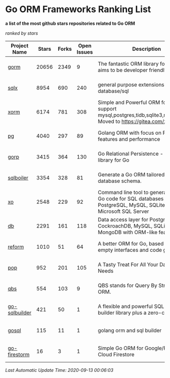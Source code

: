 Go ORM Frameworks Ranking List
==========

**a list of the most github stars repositories related to Go ORM**

*ranked by stars*

| Project Name | Stars | Forks | Open Issues | Description | Last Commit |
| ------------ | ----- | ----- | ----------- | ----------- | ----------- |
| [gorm](https://github.com/go-gorm/gorm) | 20656 | 2349 | 9 | The fantastic ORM library for Golang, aims to be developer friendly | 2020-09-11 09:33:31 |
| [sqlx](https://github.com/jmoiron/sqlx) | 8954 | 690 | 240 | general purpose extensions to golang's database/sql | 2020-06-15 14:10:59 |
| [xorm](https://github.com/go-xorm/xorm) | 6174 | 781 | 308 | Simple and Powerful ORM for Go, support mysql,postgres,tidb,sqlite3,mssql,oracle, Moved to https://gitea.com/xorm/xorm | 2019-10-15 07:03:49 |
| [pg](https://github.com/go-pg/pg) | 4040 | 297 | 89 | Golang ORM with focus on PostgreSQL features and performance | 2020-09-11 11:14:40 |
| [gorp](https://github.com/go-gorp/gorp) | 3415 | 364 | 130 | Go Relational Persistence - an ORM-ish library for Go | 2019-10-26 21:47:07 |
| [sqlboiler](https://github.com/volatiletech/sqlboiler) | 3354 | 328 | 81 | Generate a Go ORM tailored to your database schema. | 2020-07-03 19:16:51 |
| [xo](https://github.com/xo/xo) | 2548 | 229 | 92 | Command line tool to generate idiomatic Go code for SQL databases supporting PostgreSQL, MySQL, SQLite, Oracle, and Microsoft SQL Server | 2020-04-25 01:19:23 |
| [db](https://github.com/upper/db) | 2291 | 161 | 118 | Data access layer for PostgreSQL, CockroachDB, MySQL, SQLite and MongoDB with ORM-like features. | 2020-08-27 21:21:22 |
| [reform](https://github.com/go-reform/reform) | 1010 | 51 | 64 | A better ORM for Go, based on non-empty interfaces and code generation. | 2020-08-31 04:46:38 |
| [pop](https://github.com/gobuffalo/pop) | 952 | 201 | 105 | A Tasty Treat For All Your Database Needs | 2020-08-16 18:37:57 |
| [qbs](https://github.com/coocood/qbs) | 554 | 103 | 9 | QBS stands for Query By Struct. A Go ORM. | 2017-04-18 01:16:07 |
| [go-sqlbuilder](https://github.com/huandu/go-sqlbuilder) | 421 | 50 | 1 | A flexible and powerful SQL string builder library plus a zero-config ORM. | 2020-07-28 04:05:44 |
| [gosql](https://github.com/rushteam/gosql) | 115 | 11 | 1 | golang orm and sql builder | 2020-08-14 11:23:26 |
| [go-firestorm](https://github.com/jschoedt/go-firestorm) | 16 | 3 | 1 | Simple Go ORM for Google/Firebase Cloud Firestore | 2020-07-07 16:31:05 |

*Last Automatic Update Time: 2020-09-13 00:06:03*